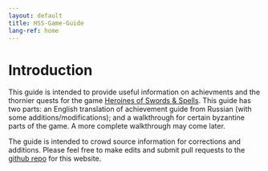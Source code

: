 ```yaml
---
layout: default
title: HSS-Game-Guide
lang-ref: home
---
```


# Introduction

This guide is intended to provide useful information on achievments and the thornier quests for the game [Heroines of Swords & Spells](https://store.steampowered.com/app/1212400/Heroines_of_Swords__Spells/). This guide has two parts: an English translation of achievement guide from Russian (with some additions/modifications); and a walkthrough for certain byzantine parts of the game. A more complete walkthrough may come later.

The guide is intended to crowd source information for corrections and additions. Please feel free to make edits and submit pull requests to the [github repo](https://github.com/GeriatricGreenhornGamer/HSS-Game-Guide/) for this website.
